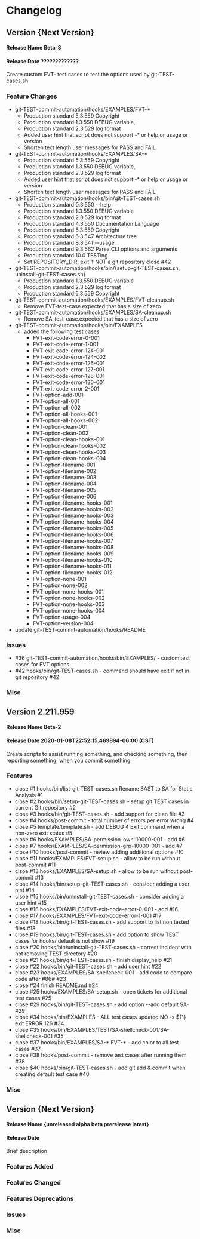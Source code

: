 # Changelog

## Version  {Next Version}
#### Release Name  Beta-3
#### Release Date  ?????????????

Create custom FVT- test cases to test the options used by git-TEST-cases.sh

### Feature Changes
* git-TEST-commit-automation/hooks/EXAMPLES/FVT-*
  * Production standard 5.3.559 Copyright
  * Production standard 1.3.550 DEBUG variable,
  * Production standard 2.3.529 log format
  * Added user hint that script does not support -* or help or usage or version
  * Shorten text length user messages for PASS and FAIL
* git-TEST-commit-automation/hooks/EXAMPLES/SA-*
  * Production standard 5.3.559 Copyright
  * Production standard 1.3.550 DEBUG variable,
  * Production standard 2.3.529 log format
  * Added user hint that script does not support -* or help or usage or version
  * Shorten text length user messages for PASS and FAIL
* git-TEST-commit-automation/hooks/bin/git-TEST-cases.sh
  * Production standard 0.3.550 --help
  * Production standard 1.3.550 DEBUG variable
  * Production standard 2.3.529 log format
  * Production standard 4.3.550 Documentation Language
  * Production standard 5.3.559 Copyright
  * Production standard 6.3.547 Architecture tree
  * Production standard 8.3.541 --usage
  * Production standard 9.3.562 Parse CLI options and arguments
  * Production standard 10.0    TESTing
  * Set REPOSITORY_DIR, exit if NOT a git repository close #42
* git-TEST-commit-automation/hooks/bin/{setup-git-TEST-cases.sh, uninstall-git-TEST-cases.sh}
  * Production standard 1.3.550 DEBUG variable
  * Production standard 2.3.529 log format
  * Production standard 5.3.559 Copyright
* git-TEST-commit-automation/hooks/EXAMPLES/FVT-cleanup.sh
  * Remove FVT-test-case.expected that has a size of zero
* git-TEST-commit-automation/hooks/EXAMPLES/SA-cleanup.sh
  * Remove SA-test-case.expected that has a size of zero
* git-TEST-commit-automation/hooks/bin/EXAMPLES
  * added the following test cases
    * FVT-exit-code-error-0-001
    * FVT-exit-code-error-1-001
    * FVT-exit-code-error-124-001
    * FVT-exit-code-error-124-002
    * FVT-exit-code-error-126-001
    * FVT-exit-code-error-127-001
    * FVT-exit-code-error-128-001
    * FVT-exit-code-error-130-001
    * FVT-exit-code-error-2-001
    * FVT-option-add-001
    * FVT-option-all-001
    * FVT-option-all-002
    * FVT-option-all-hooks-001
    * FVT-option-all-hooks-002
    * FVT-option-clean-001
    * FVT-option-clean-002
    * FVT-option-clean-hooks-001
    * FVT-option-clean-hooks-002
    * FVT-option-clean-hooks-003
    * FVT-option-clean-hooks-004
    * FVT-option-filename-001
    * FVT-option-filename-002
    * FVT-option-filename-003
    * FVT-option-filename-004
    * FVT-option-filename-005
    * FVT-option-filename-006
    * FVT-option-filename-hooks-001
    * FVT-option-filename-hooks-002
    * FVT-option-filename-hooks-003
    * FVT-option-filename-hooks-004
    * FVT-option-filename-hooks-005
    * FVT-option-filename-hooks-006
    * FVT-option-filename-hooks-007
    * FVT-option-filename-hooks-008
    * FVT-option-filename-hooks-009
    * FVT-option-filename-hooks-010
    * FVT-option-filename-hooks-011
    * FVT-option-filename-hooks-012
    * FVT-option-none-001
    * FVT-option-none-002
    * FVT-option-none-hooks-001
    * FVT-option-none-hooks-002
    * FVT-option-none-hooks-003
    * FVT-option-none-hooks-004
    * FVT-option-usage-004
    * FVT-option-version-004
* update git-TEST-commit-automation/hooks/README

### Issues
* #36 git-TEST-commit-automation/hooks/bin/EXAMPLES/ - custom test cases for FVT options
* #42 hooks/bin/git-TEST-cases.sh - command should have exit if not in git repository #42
### Misc

## Version 2.211.959
#### Release Name Beta-2
#### Release Date  2020-01-08T22:52:15.469894-06:00 (CST)

Create scripts to assist running something, and checking something, then reporting something; when you commit something.

### Features
* close #1  hooks/bin/list-git-TEST-cases.sh Rename SAST to SA for Static Analysis #1 
* close #2  hooks/bin/setup-git-TEST-cases.sh - setup git TEST cases in current Git repository #2 
* close #3  hooks/bin/git-TEST-cases.sh - add support for clean file #3 
* close #4  hooks/post-commit - total number of errors per error wrong #4 
* close #5  template/template.sh - add DEBUG 4 Exit command when a non-zero exit status #5 
* close #6  hooks/EXAMPLES/SA-permission-own-10000-001 - add #6 
* close #7  hooks/EXAMPLES/SA-permission-grp-10000-001 - add #7 
* close #10 hooks/post-commit - review adding additional options #10 
* close #11 hooks/EXAMPLES/FVT-setup.sh - allow to be run without post-commit #11 
* clsoe #13 hooks/EXAMPLES/SA-setup.sh - allow to be run without post-commit #13 
* close #14 hooks/bin/setup-git-TEST-cases.sh - consider adding a user hint #14 
* clsoe #15 hooks/bin/uninstall-git-TEST-cases.sh - consider adding a user hint #15 
* close #16 hooks/EXAMPLES/FVT-exit-code-error-0-001 - add #16 
* close #17 hooks/EXAMPLES/FVT-exit-code-error-1-001 #17 
* close #18 hooks/bin/git-TEST-cases.sh - add support to list non tested files #18 
* close #19 hooks/bin/git-TEST-cases.sh - add option to show TEST cases for hooks/ default is not show #19 
* close #20 hooks/bin/uninstall-git-TEST-cases.sh - correct incident with not removing TEST directory #20 
* close #21 hooks/bin/git-TEST-cases.sh - finish display_help #21 
* close #22 hooks/bin/git-TEST-cases.sh - add user hint #22 
* close #23 hooks/EXAMPLES/SA-shellcheck-001 - add code to compare code after #86# #23
* close #24 finish README.md #24 
* close #25 hooks/EXAMPLES/SA-setup.sh - open tickets for additional test cases #25 
* close #29 hooks/bin/git-TEST-cases.sh - add option --add default SA- #29 
* close #34 hooks/bin/EXAMPLES - ALL test cases updated NO -x ${1} exit ERROR 126 #34 
* close #35 hooks/bin/EXAMPLES/TEST/SA-shellcheck-001/SA-shellcheck-001 #35 
* close #37 hooks/bin/EXAMPLES/SA-* FVT-* - add color to all test cases #37 
* close #38 hooks/post-commit - remove test cases after running them #38 
* close $40 hooks/bin/git-TEST-cases.sh - add git add & commit when creating default test case #40

### Misc

## Version  {Next Version}  
#### Release Name  {unreleased alpha beta prerelease latest}
#### Release Date 

Brief description

### Features Added
### Features Changed
### Features Deprecations
### Issues
### Misc
